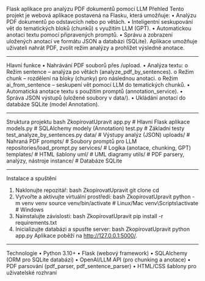 Flask aplikace pro analýzu PDF dokumentů pomocí LLM
Přehled
Tento projekt je webová aplikace postavená na Flasku, která umožňuje:
•	Analýzu PDF dokumentů po odstavcích nebo po větách.
•	Inteligentní seskupování vět do tematických bloků (chunků) s využitím LLM (GPT).
•	Automatickou anotaci textu pomocí připravených promptů.
•	Správu a zobrazení uložených anotací ve formátu JSON a databázi (SQLite).
Aplikace umožňuje uživateli nahrát PDF, zvolit režim analýzy a prohlížet výsledné anotace.
________________________________________
Hlavní funkce
•	Nahrávání PDF souborů přes /upload.
•	Analýza textu:
o	Režim sentence – analýza po větách (analyze_pdf_by_sentences).
o	Režim chunk – rozdělení na bloky (chunky) pro následnou anotaci.
o	Režim ai_from_sentence – seskupení vět pomocí LLM do tematických chunků.
•	Automatická anotace textu s použitím promptů (annotation_service).
•	Správa JSON výstupů (uložené soubory v data/).
•	Ukládání anotací do databáze SQLite (model Annotation).
________________________________________
Struktura projektu
bash
ZkopírovatUpravit
app.py                     	# Hlavní Flask aplikace
models.py                  	# SQLAlchemy modely (Annotation)
test.py                    	# Základní testy
test_analyze_by_sentences.py
data/                      	# Výstupy analýz (JSON)
uploads/                   	# Nahraná PDF
prompts/                  	# Soubory promptů pro LLM
repositories/load_prompt.py
services/                  	# Logika (anotace, chunking, GPT)
templates/                 	# HTML šablony
uml/                       	# UML diagramy
utils/                     	# PDF parsery, analýzy, nástroje
instance/                  	# Databáze SQLite
________________________________________
Instalace a spuštění
1.	Naklonujte repozitář:
bash
ZkopírovatUpravit
git clone <repo-url>
cd <repo-directory>
2.	Vytvořte a aktivujte virtuální prostředí:
bash
ZkopírovatUpravit
python -m venv venv
source venv/bin/activate  # Linux/Mac
venv\Scripts\activate     # Windows
3.	Nainstalujte závislosti:
bash
ZkopírovatUpravit
pip install -r requirements.txt
4.	Inicializujte databázi a spusťte server:
bash
ZkopírovatUpravit
python app.py
Aplikace poběží na http://127.0.0.1:5000/.
________________________________________
Technologie
•	Python 3.10+
•	Flask (webový framework)
•	SQLAlchemy (ORM pro SQLite databázi)
•	OpenAI/LLM API (pro chunking a anotace)
•	PDF parsování (pdf_parser, pdf_sentence_parser)
•	HTML/CSS šablony pro uživatelské rozhraní

